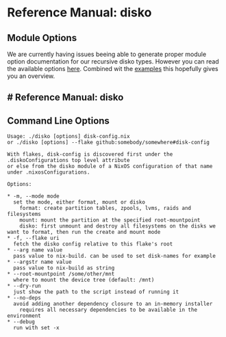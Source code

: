 # Reference Manual: disko

## Module Options

We are currently having issues beeing able to generate proper
module option documentation for our recursive disko types.
However you can read the available options [here](https://github.com/nix-community/disko/tree/master/lib/types).
Combined wit the [examples](https://github.com/nix-community/disko/tree/master/example) this hopefully gives you an overview.

## # Reference Manual: disko

## Command Line Options

```
Usage: ./disko [options] disk-config.nix
or ./disko [options] --flake github:somebody/somewhere#disk-config

With flakes, disk-config is discovered first under the .diskoConfigurations top level attribute
or else from the disko module of a NixOS configuration of that name under .nixosConfigurations.

Options:

* -m, --mode mode
  set the mode, either format, mount or disko
    format: create partition tables, zpools, lvms, raids and filesystems
    mount: mount the partition at the specified root-mountpoint
    disko: first unmount and destroy all filesystems on the disks we want to format, then run the create and mount mode
* -f, --flake uri
  fetch the disko config relative to this flake's root
* --arg name value
  pass value to nix-build. can be used to set disk-names for example
* --argstr name value
  pass value to nix-build as string
* --root-mountpoint /some/other/mnt
  where to mount the device tree (default: /mnt)
* --dry-run
  just show the path to the script instead of running it
* --no-deps
  avoid adding another dependency closure to an in-memory installer
    requires all necessary dependencies to be available in the environment
* --debug
  run with set -x
```

##
